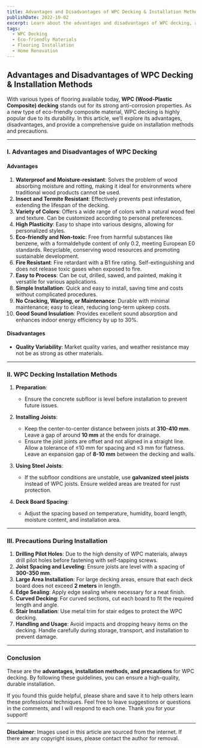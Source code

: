 ```yaml
---
title: Advantages and Disadvantages of WPC Decking & Installation Methods
publishDate: 2022-10-02
excerpt: Learn about the advantages and disadvantages of WPC decking, along with detailed installation methods and precautions. WPC decking is an eco-friendly material known for its water resistance and durability.
tags: 
  - WPC Decking
  - Eco-friendly Materials
  - Flooring Installation
  - Home Renovation
---
```


## Advantages and Disadvantages of WPC Decking & Installation Methods

With various types of flooring available today, **WPC (Wood-Plastic Composite) decking** stands out for its strong anti-corrosion properties. As a new type of eco-friendly composite material, WPC decking is highly popular due to its durability. In this article, we’ll explore its advantages, disadvantages, and provide a comprehensive guide on installation methods and precautions.

---

### I. Advantages and Disadvantages of WPC Decking

#### Advantages
1. **Waterproof and Moisture-resistant**: Solves the problem of wood absorbing moisture and rotting, making it ideal for environments where traditional wood products cannot be used.
2. **Insect and Termite Resistant**: Effectively prevents pest infestation, extending the lifespan of the decking.
3. **Variety of Colors**: Offers a wide range of colors with a natural wood feel and texture. Can be customized according to personal preferences.
4. **High Plasticity**: Easy to shape into various designs, allowing for personalized styles.
5. **Eco-friendly and Non-toxic**: Free from harmful substances like benzene, with a formaldehyde content of only 0.2, meeting European E0 standards. Recyclable, conserving wood resources and promoting sustainable development.
6. **Fire Resistant**: Fire retardant with a B1 fire rating. Self-extinguishing and does not release toxic gases when exposed to fire.
7. **Easy to Process**: Can be cut, drilled, sawed, and painted, making it versatile for various applications.
8. **Simple Installation**: Quick and easy to install, saving time and costs without complicated procedures.
9. **No Cracking, Warping, or Maintenance**: Durable with minimal maintenance; easy to clean, reducing long-term upkeep costs.
10. **Good Sound Insulation**: Provides excellent sound absorption and enhances indoor energy efficiency by up to 30%.

#### Disadvantages
- **Quality Variability**: Market quality varies, and weather resistance may not be as strong as other materials.

---

### II. WPC Decking Installation Methods

1. **Preparation**:
   - Ensure the concrete subfloor is level before installation to prevent future issues.

2. **Installing Joists**:
   - Keep the center-to-center distance between joists at **310-410 mm**. Leave a gap of around **10 mm** at the ends for drainage.
   - Ensure the joist joints are offset and not aligned in a straight line. Allow a tolerance of ≤10 mm for spacing and ≤3 mm for flatness. Leave an expansion gap of **8-10 mm** between the decking and walls.

3. **Using Steel Joists**:
   - If the subfloor conditions are unstable, use **galvanized steel joists** instead of WPC joists. Ensure welded areas are treated for rust protection.

4. **Deck Board Spacing**:
   - Adjust the spacing based on temperature, humidity, board length, moisture content, and installation area.

---

### III. Precautions During Installation

1. **Drilling Pilot Holes**: Due to the high density of WPC materials, always drill pilot holes before fastening with self-tapping screws.
2. **Joist Spacing and Leveling**: Ensure joists are level with a spacing of **300-350 mm**.
3. **Large Area Installation**: For large decking areas, ensure that each deck board does not exceed **2 meters** in length.
4. **Edge Sealing**: Apply edge sealing where necessary for a neat finish.
5. **Curved Decking**: For curved sections, cut each board to fit the required length and angle.
6. **Stair Installation**: Use metal trim for stair edges to protect the WPC decking.
7. **Handling and Usage**: Avoid impacts and dropping heavy items on the decking. Handle carefully during storage, transport, and installation to prevent damage.

---

### **Conclusion**

These are the **advantages, installation methods, and precautions** for WPC decking. By following these guidelines, you can ensure a high-quality, durable installation. 

If you found this guide helpful, please share and save it to help others learn these professional techniques. Feel free to leave suggestions or questions in the comments, and I will respond to each one. Thank you for your support!

---

**Disclaimer**: Images used in this article are sourced from the internet. If there are any copyright issues, please contact the author for removal.
